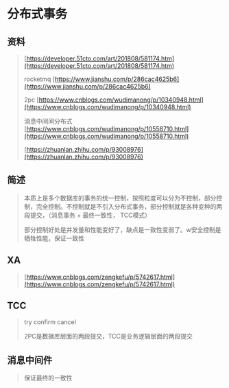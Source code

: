 # 分布式事务

## 资料

> [https://developer.51cto.com/art/201808/581174.htm](https://developer.51cto.com/art/201808/581174.htm)
>
> rocketmq [https://www.jianshu.com/p/286cac4625b6](https://www.jianshu.com/p/286cac4625b6)
>
> 2pc [https://www.cnblogs.com/wudimanong/p/10340948.html](https://www.cnblogs.com/wudimanong/p/10340948.html)
>
> 消息中间间分布式 [https://www.cnblogs.com/wudimanong/p/10558710.html](https://www.cnblogs.com/wudimanong/p/10558710.html)
>
> [https://zhuanlan.zhihu.com/p/93008976](https://zhuanlan.zhihu.com/p/93008976)

## 简述

> 本质上是多个数据库的事务的统一控制，按照粒度可以分为不控制，部分控制，完全控制。不控制就是不引入分布式事务，部分控制就是各种变种的两段提交，（消息事务 + 最终一致性， TCC模式）
>
> 部分控制好处是并发量和性能变好了，缺点是一致性变弱了。w安全控制是牺牲性能，保证一致性

## XA

> [https://www.cnblogs.com/zengkefu/p/5742617.html](https://www.cnblogs.com/zengkefu/p/5742617.html)

## TCC

> try confirm cancel
>
> 2PC是数据库层面的两段提交，TCC是业务逻辑层面的两段提交

## 消息中间件

> 保证最终的一致性




